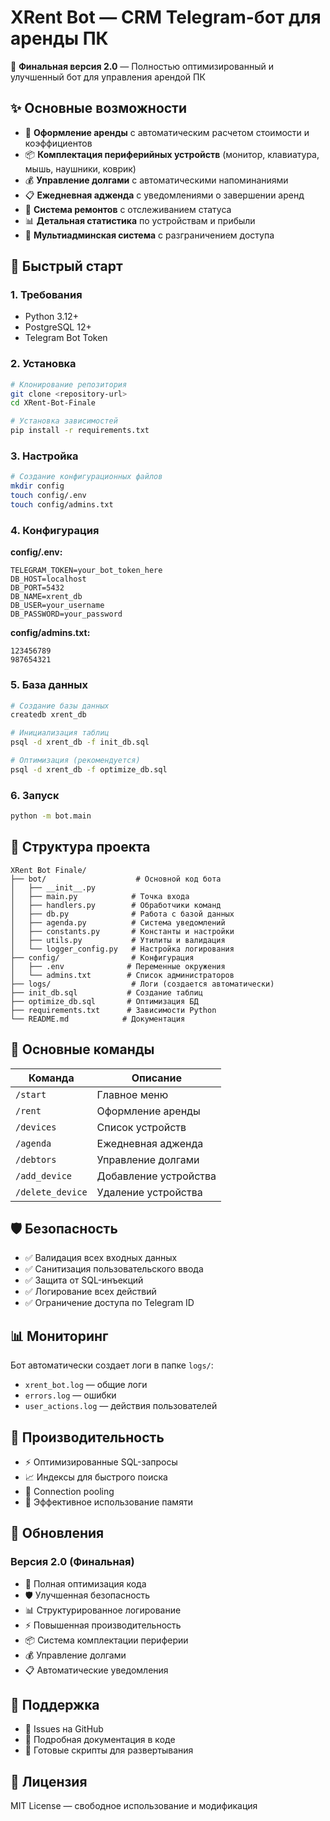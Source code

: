 # XRent Bot — CRM Telegram-бот для аренды ПК

🚀 **Финальная версия 2.0** — Полностью оптимизированный и улучшенный бот для управления арендой ПК

## ✨ Основные возможности

- 📝 **Оформление аренды** с автоматическим расчетом стоимости и коэффициентов
- 📦 **Комплектация периферийных устройств** (монитор, клавиатура, мышь, наушники, коврик)
- 💰 **Управление долгами** с автоматическими напоминаниями
- 📋 **Ежедневная адженда** с уведомлениями о завершении аренд
- 🔧 **Система ремонтов** с отслеживанием статуса
- 📊 **Детальная статистика** по устройствам и прибыли
- 👥 **Мультиадминская система** с разграничением доступа

## 🚀 Быстрый старт

### 1. Требования
- Python 3.12+
- PostgreSQL 12+
- Telegram Bot Token

### 2. Установка
```bash
# Клонирование репозитория
git clone <repository-url>
cd XRent-Bot-Finale

# Установка зависимостей
pip install -r requirements.txt
```

### 3. Настройка
```bash
# Создание конфигурационных файлов
mkdir config
touch config/.env
touch config/admins.txt
```

### 4. Конфигурация

**config/.env:**
```env
TELEGRAM_TOKEN=your_bot_token_here
DB_HOST=localhost
DB_PORT=5432
DB_NAME=xrent_db
DB_USER=your_username
DB_PASSWORD=your_password
```

**config/admins.txt:**
```
123456789
987654321
```

### 5. База данных
```bash
# Создание базы данных
createdb xrent_db

# Инициализация таблиц
psql -d xrent_db -f init_db.sql

# Оптимизация (рекомендуется)
psql -d xrent_db -f optimize_db.sql
```

### 6. Запуск
```bash
python -m bot.main
```

## 📁 Структура проекта

```
XRent Bot Finale/
├── bot/                    # Основной код бота
│   ├── __init__.py
│   ├── main.py            # Точка входа
│   ├── handlers.py        # Обработчики команд
│   ├── db.py              # Работа с базой данных
│   ├── agenda.py          # Система уведомлений
│   ├── constants.py       # Константы и настройки
│   ├── utils.py           # Утилиты и валидация
│   └── logger_config.py   # Настройка логирования
├── config/                # Конфигурация
│   ├── .env              # Переменные окружения
│   └── admins.txt        # Список администраторов
├── logs/                  # Логи (создается автоматически)
├── init_db.sql           # Создание таблиц
├── optimize_db.sql       # Оптимизация БД
├── requirements.txt      # Зависимости Python
└── README.md            # Документация
```

## 🔧 Основные команды

| Команда | Описание |
|---------|----------|
| `/start` | Главное меню |
| `/rent` | Оформление аренды |
| `/devices` | Список устройств |
| `/agenda` | Ежедневная адженда |
| `/debtors` | Управление долгами |
| `/add_device` | Добавление устройства |
| `/delete_device` | Удаление устройства |

## 🛡️ Безопасность

- ✅ Валидация всех входных данных
- ✅ Санитизация пользовательского ввода
- ✅ Защита от SQL-инъекций
- ✅ Логирование всех действий
- ✅ Ограничение доступа по Telegram ID

## 📊 Мониторинг

Бот автоматически создает логи в папке `logs/`:
- `xrent_bot.log` — общие логи
- `errors.log` — ошибки
- `user_actions.log` — действия пользователей

## 🚀 Производительность

- ⚡ Оптимизированные SQL-запросы
- 📈 Индексы для быстрого поиска
- 🔄 Connection pooling
- 💾 Эффективное использование памяти

## 🔄 Обновления

### Версия 2.0 (Финальная)
- 🎯 Полная оптимизация кода
- 🛡️ Улучшенная безопасность
- 📊 Структурированное логирование
- ⚡ Повышенная производительность
- 📦 Система комплектации периферии
- 💰 Управление долгами
- 📋 Автоматические уведомления

## 🤝 Поддержка

- 📧 Issues на GitHub
- 📖 Подробная документация в коде
- 🔧 Готовые скрипты для развертывания

## 📄 Лицензия

MIT License — свободное использование и модификация 